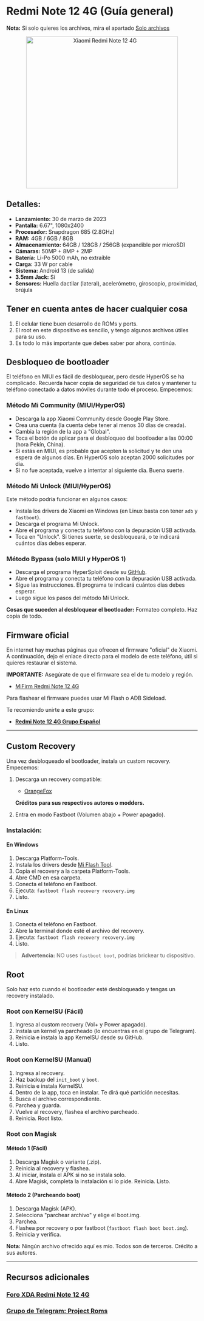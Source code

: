 # Redmi Note 12 4G (Guía general)

**Nota:** Si solo quieres los archivos, mira el apartado [Solo archivos](https://github.com/Andreslan327/LanDroid/blob/main/Dispositivos/Xiaomi/Redmi%20Note%2012%204G/Tapas/Solo%20archivos%20A235M.md)

<p align="center">
  <img src="https://fdn2.gsmarena.com/vv/pics/xiaomi/redmi-note-12-4g-1.jpg" alt="Xiaomi Redmi Note 12 4G" width="400"/>
</p>

## Detalles:

* **Lanzamiento:** 30 de marzo de 2023
* **Pantalla:** 6.67", 1080x2400
* **Procesador:** Snapdragon 685 (2.8GHz)
* **RAM:** 4GB / 6GB / 8GB
* **Almacenamiento:** 64GB / 128GB / 256GB (expandible por microSD)
* **Cámaras:** 50MP + 8MP + 2MP
* **Batería:** Li-Po 5000 mAh, no extraíble
* **Carga:** 33 W por cable
* **Sistema:** Android 13 (de salida)
* **3.5mm Jack:** Sí
* **Sensores:** Huella dactilar (lateral), acelerómetro, giroscopio, proximidad, brújula

## Tener en cuenta antes de hacer cualquier cosa

1. El celular tiene buen desarrollo de ROMs y ports.
2. El root en este dispositivo es sencillo, y tengo algunos archivos útiles para su uso.
3. Es todo lo más importante que debes saber por ahora, continúa.

## Desbloqueo de bootloader

El teléfono en MIUI es fácil de desbloquear, pero desde HyperOS se ha complicado. Recuerda hacer copia de seguridad de tus datos y mantener tu teléfono conectado a datos móviles durante todo el proceso. Empecemos:

### Método Mi Community (MIUI/HyperOS)

* Descarga la app Xiaomi Community desde Google Play Store.
* Crea una cuenta (la cuenta debe tener al menos 30 días de creada).
* Cambia la región de la app a "Global".
* Toca el botón de aplicar para el desbloqueo del bootloader a las 00:00 (hora Pekín, China).
* Si estás en MIUI, es probable que acepten la solicitud y te den una espera de algunos días. En HyperOS solo aceptan 2000 solicitudes por día.
* Si no fue aceptada, vuelve a intentar al siguiente día. Buena suerte.

### Método Mi Unlock (MIUI/HyperOS)

Este método podría funcionar en algunos casos:

* Instala los drivers de Xiaomi en Windows (en Linux basta con tener `adb` y `fastboot`).
* Descarga el programa Mi Unlock.
* Abre el programa y conecta tu teléfono con la depuración USB activada.
* Toca en "Unlock". Si tienes suerte, se desbloqueará, o te indicará cuántos días debes esperar.

### Método Bypass (solo MIUI y HyperOS 1)

* Descarga el programa HyperSploit desde su [GitHub](https://github.com/).
* Abre el programa y conecta tu teléfono con la depuración USB activada.
* Sigue las instrucciones. El programa te indicará cuántos días debes esperar.
* Luego sigue los pasos del método Mi Unlock.

**Cosas que suceden al desbloquear el bootloader:** Formateo completo. Haz copia de todo.

## Firmware oficial

En internet hay muchas páginas que ofrecen el firmware "oficial" de Xiaomi. A continuación, dejo el enlace directo para el modelo de este teléfono, útil si quieres restaurar el sistema.

**IMPORTANTE:** Asegúrate de que el firmware sea el de tu modelo y región.

* [MiFirm Redmi Note 12 4G](https://mifirm.net/model/tapas.ttt#global)

Para flashear el firmware puedes usar Mi Flash o ADB Sideload.

Te recomiendo unirte a este grupo:

* **[Redmi Note 12 4G Grupo Español](https://t.me/RedmiNote124GNFC)**

---

## Custom Recovery

Una vez desbloqueado el bootloader, instala un custom recovery. Empecemos:

1. Descarga un recovery compatible:

   * [OrangeFox](https://orangefox.download/device/65a5a3287ac2a93129dc9543)

   **Créditos para sus respectivos autores o modders.**

2. Entra en modo Fastboot (Volumen abajo + Power apagado).

### Instalación:

#### En Windows

1. Descarga Platform-Tools.
2. Instala los drivers desde [Mi Flash Tool](https://xiaomiflashtool.com/download/xiaomi-flash-tool-20220507).
3. Copia el recovery a la carpeta Platform-Tools.
4. Abre CMD en esa carpeta.
5. Conecta el teléfono en Fastboot.
6. Ejecuta: `fastboot flash recovery recovery.img`
7. Listo.

#### En Linux

1. Conecta el teléfono en Fastboot.
2. Abre la terminal donde esté el archivo del recovery.
3. Ejecuta: `fastboot flash recovery recovery.img`
4. Listo.

> **Advertencia:** NO uses `fastboot boot`, podrías brickear tu dispositivo.

## Root

Solo haz esto cuando el bootloader esté desbloqueado y tengas un recovery instalado.

### Root con KernelSU (Fácil)

1. Ingresa al custom recovery (Vol+ y Power apagado).
2. Instala un kernel ya parcheado (lo encuentras en el grupo de Telegram).
3. Reinicia e instala la app KernelSU desde su GitHub.
4. Listo.

### Root con KernelSU (Manual)

1. Ingresa al recovery.
2. Haz backup del `init_boot` y `boot`.
3. Reinicia e instala KernelSU.
4. Dentro de la app, toca en instalar. Te dirá qué partición necesitas.
5. Busca el archivo correspondiente.
6. Parchea y guarda.
7. Vuelve al recovery, flashea el archivo parcheado.
8. Reinicia. Root listo.

### Root con Magisk

#### Método 1 (Fácil)

1. Descarga Magisk o variante (.zip).
2. Reinicia al recovery y flashea.
3. Al iniciar, instala el APK si no se instala solo.
4. Abre Magisk, completa la instalación si lo pide. Reinicia. Listo.

#### Método 2 (Parcheando boot)

1. Descarga Magisk (APK).
2. Selecciona "parchear archivo" y elige el boot.img.
3. Parchea.
4. Flashea por recovery o por fastboot (`fastboot flash boot boot.img`).
5. Reinicia y verifica.

**Nota:** Ningún archivo ofrecido aquí es mío. Todos son de terceros. Crédito a sus autores.

---

## Recursos adicionales

### [Foro XDA Redmi Note 12 4G](https://xdaforums.com/f/redmi-note-12-4g.12753/)
### [Grupo de Telegram: Project Roms](https://t.me/projectroms)
